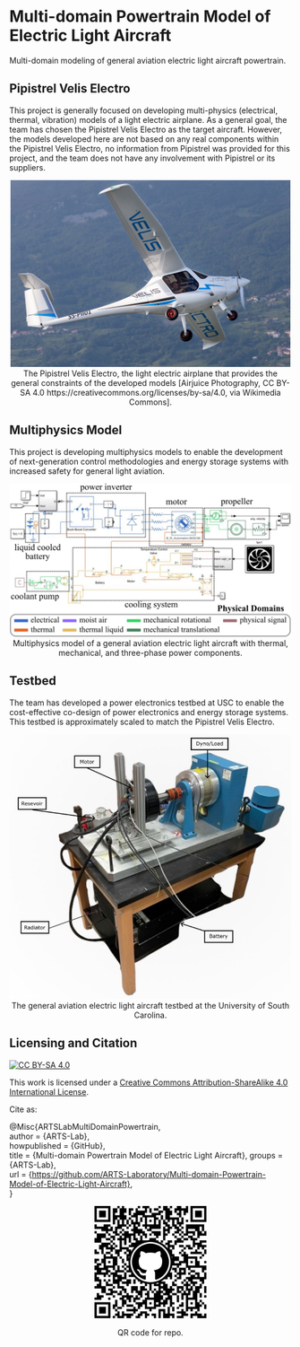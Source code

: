 # Multi-domain Powertrain Model of Electric Light Aircraft
Multi-domain modeling of general aviation electric light aircraft powertrain.

## Pipistrel Velis Electro

This project is generally focused on developing multi-physics (electrical, thermal, vibration) models of a light electric airplane. As a general goal, the team has chosen the Pipistrel Velis Electro as the target aircraft. However, the models developed here are not based on any real components within the Pipistrel Velis Electro, no information from Pipistrel was provided for this project, and the team does not have any involvement with Pipistrel or its suppliers. 

<p align="center">
<img src="media/Pipistrel_Velis_Electro_9992.jpg" alt="drawing" width="500"/> <br> 
The Pipistrel Velis Electro, the light electric airplane that provides the general constraints of the developed models [Airjuice Photography, CC BY-SA 4.0 https://creativecommons.org/licenses/by-sa/4.0, via Wikimedia Commons].
</p>
<p align="center">
</p>

## Multiphysics Model

This project is developing multiphysics models to enable the development of next-generation control methodologies and energy storage systems with increased safety for general light aviation. 

<p align="center">
<img src="media/multi-physics-model.jpg" alt="drawing" width="700"/> <br> 
Multiphysics model of a general aviation electric light aircraft with thermal, mechanical, and three-phase power components.
</p>
<p align="center">
</p>

## Testbed

The team has developed a power electronics testbed at USC to enable the cost-effective co-design of power electronics and energy storage systems. This testbed is approximately scaled to match the Pipistrel Velis Electro.

<p align="center">
<img src="media/testbed.jpg" alt="drawing" width="600"/> <br> 
The general aviation electric light aircraft testbed at the University of South Carolina.
</p>
<p align="center">
</p>


## Licensing and Citation

[![CC BY-SA 4.0][cc-by-sa-shield]][cc-by-sa]

This work is licensed under a
[Creative Commons Attribution-ShareAlike 4.0 International License][cc-by-sa].

[cc-by-sa]: http://creativecommons.org/licenses/by-sa/4.0/
[cc-by-sa-image]: https://licensebuttons.net/l/by-sa/4.0/88x31.png
[cc-by-sa-shield]: https://img.shields.io/badge/License-CC%20BY--SA%204.0-lightgrey.svg

Cite as:

@Misc{ARTSLabMultiDomainPowertrain,    
  author = {ARTS-Lab},  
  howpublished = {GitHub},  
  title  = {Multi-domain Powertrain Model of Electric Light Aircraft},
  groups = {ARTS-Lab},    
  url    = {https://github.com/ARTS-Laboratory/Multi-domain-Powertrain-Model-of-Electric-Light-Aircraft},   
}

<p align="center">
<img src="media/QR-code.png" alt="drawing" width="200"/>
</p>
<p align="center">
QR code for repo.
</p>


